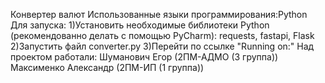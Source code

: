 Конвертер валют
Использованные языки программирования:Python
Для запуска: 1)Установить необходимые библиотеки Python (рекомендованно делать с помощью PyCharm): requests, fastapi, Flask
             2)Запустить файл converter.py
             3)Перейти по ссылке "Running on:"
Над проектом работали: Шуманович Егор (2ПМ-АДМО (3 группа))
                       Максименко Александр (2ПМ-ИП (1 группа))

